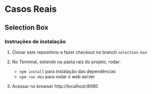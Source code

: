 # Casos Reais

## Selection Box

### Instruções de instalação

1. Clonar este repositório e fazer checkout no branch `selection-box`

2. No Terminal, estando na pasta raiz do projeto, rodar:
    * `npm install` para instalação das dependências
    * `npm run dev` para rodar o web server

3. Acessar no browser http://localhost:8080
